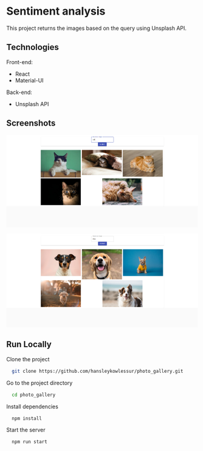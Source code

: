
# Sentiment analysis

This project returns the images based on the query using Unsplash API.




## Technologies

Front-end:
- React
- Material-UI

Back-end:
- Unsplash API



## Screenshots

![App Screenshot](https://github.com/hansleykowlessur/photo_gallery/blob/main/ScreenshotCat.PNG)

![App Screenshot](https://github.com/hansleykowlessur/photo_gallery/blob/main/ScreenshotDog.PNG)

## Run Locally

Clone the project

```bash
  git clone https://github.com/hansleykowlessur/photo_gallery.git
```

Go to the project directory

```bash
  cd photo_gallery
```

Install dependencies

```bash
  npm install
```

Start the server

```bash
  npm run start
```